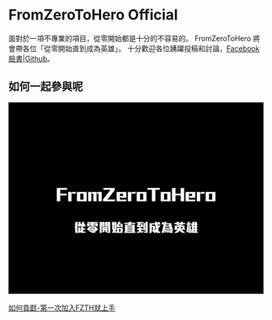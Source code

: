 # FromZeroToHero Official

面對於一項不專業的項目，從零開始都是十分的不容易的。
FromZeroToHero 將會帶各位「從零開始直到成為英雄」。
十分歡迎各位踴躍投稿和討論，[Facebook 臉書](https://www.facebook.com/fzthblockchain)|[Github](https://github.com/FZTH-Blockchain)。

## 如何一起參與呢

![](assets/images/panda-1.png)

[如何貢獻-第一次加入FZTH就上手](https://fzth-blockchain.github.io/fzth/%E7%AC%AC%E4%B8%80%E6%AC%A1%E5%8A%A0%E5%85%A5fzth%E5%B0%B1%E4%B8%8A%E6%89%8B)

## 

